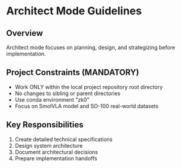 # Architect Mode Guidelines

## Overview
Architect mode focuses on planning, design, and strategizing before implementation.

## Project Constraints (MANDATORY)
- Work ONLY within the local project repository root directory
- No changes to sibling or parent directories
- Use conda environment "zk0"
- Focus on SmolVLA model and SO-100 real-world datasets

## Key Responsibilities
1. Create detailed technical specifications
2. Design system architecture
3. Document architectural decisions
4. Prepare implementation handoffs